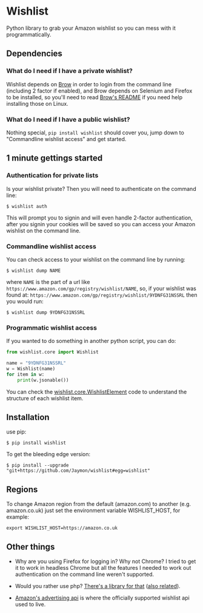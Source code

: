 # Wishlist

Python library to grab your Amazon wishlist so you can mess with it programmatically.


## Dependencies

### What do I need if I have a private wishlist?

Wishlist depends on [Brow](https://github.com/Jaymon/brow) in order to login from the command line (including 2 factor if enabled), and Brow depends on Selenium and Firefox to be installed, so you'll need to read [Brow's README](https://github.com/Jaymon/brow/blob/master/README.md) if you need help installing those on Linux.


### What do I need if I have a public wishlist?

Nothing special, `pip install wishlist` should cover you, jump down to "Commandline wishlist access" and get started.

## 1 minute gettings started


### Authentication for private lists

Is your wishlist private? Then you will need to authenticate on the command line:

    $ wishlist auth

This will prompt you to signin and will even handle 2-factor authentication, after you signin your cookies will be saved so you can access your Amazon wishlist on the command line.


### Commandline wishlist access

You can check access to your wishlist on the command line by running:

    $ wishlist dump NAME

where `NAME` is the part of a url like `https://www.amazon.com/gp/registry/wishlist/NAME`, so, if your wishlist was found at: `https://www.amazon.com/gp/registry/wishlist/9YDNFG31NSSRL` then you would run:

    $ wishlist dump 9YDNFG31NSSRL


### Programmatic wishlist access

If you wanted to do something in another python script, you can do:

```python
from wishlist.core import Wishlist

name = "9YDNFG31NSSRL"
w = Wishlist(name)
for item in w:
    print(w.jsonable())
```

You can check the [wishlist.core.WishlistElement](https://github.com/Jaymon/wishlist/blob/master/wishlist/core.py) code to understand the structure of each wishlist item.


## Installation

use pip:

    $ pip install wishlist

To get the bleeding edge version:

    $ pip install --upgrade "git+https://github.com/Jaymon/wishlist#egg=wishlist"


## Regions

To change Amazon region from the default (amazon.com) to another (e.g. amazon.co.uk) just set the environment variable WISHLIST_HOST, for example:

```
export WISHLIST_HOST=https://amazon.co.uk
```


## Other things

* Why are you using Firefox for logging in? Why not Chrome? I tried to get it to work in headless Chrome but all the features I needed to work out authentication on the command line weren't supported.

* Would you rather use php? [There's a library for that](https://github.com/doitlikejustin/amazon-wish-lister) ([also related](https://shkspr.mobi/blog/2015/11/an-api-for-amazon-wishlists/)).

* [Amazon's advertising api](http://docs.aws.amazon.com/AWSECommerceService/latest/DG/Welcome.html) is where the officially supported wishlist api used to live.

